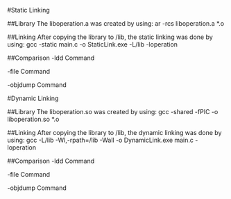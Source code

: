 #Static Linking

##Library
The liboperation.a was created by using:
ar -rcs liboperation.a *.o

##Linking
After copying the library to /lib, the static linking was done by using:
gcc -static main.c -o StaticLink.exe -L/lib -loperation

##Comparison
-ldd Command

-file Command

-objdump Command

#Dynamic Linking

##Library
The liboperation.so was created by using:
 gcc -shared -fPIC -o liboperation.so *.o

##Linking
After copying the library to /lib, the dynamic linking was done by using:
gcc -L/lib -Wl,-rpath=/lib -Wall -o DynamicLink.exe main.c -loperation 

##Comparison
-ldd Command

-file Command

-objdump Command

